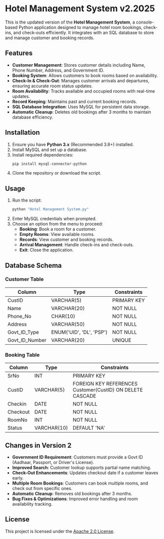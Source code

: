 # Hotel Management System v2.2025

This is the updated version of the **Hotel Management System**, a console-based Python application designed to manage hotel room bookings, check-ins, and check-outs efficiently. It integrates with an SQL database to store and manage customer and booking records.

## Features

- **Customer Management**: Stores customer details including Name, Phone Number, Address, and Government ID.
- **Booking System**: Allows customers to book rooms based on availability.
- **Check-In & Check-Out**: Manages customer arrivals and departures, ensuring accurate room status updates.
- **Room Availability**: Tracks available and occupied rooms with real-time updates.
- **Record Keeping**: Maintains past and current booking records.
- **SQL Database Integration**: Uses MySQL for persistent data storage.
- **Automatic Cleanup**: Deletes old bookings after 3 months to maintain database efficiency.

## Installation

1. Ensure you have **Python 3.x** (Recommended 3.8+) installed.
2. Install MySQL and set up a database.
3. Install required dependencies:
   ```bash
   pip install mysql-connector-python
   ```
4. Clone the repository or download the script.

## Usage

1. Run the script:
   ```bash
   python "Hotel Management System.py"
   ```
2. Enter MySQL credentials when prompted.
3. Choose an option from the menu to proceed:
   - **Booking**: Book a room for a customer.
   - **Empty Rooms**: View available rooms.
   - **Records**: View customer and booking records.
   - **Arrival Management**: Handle check-ins and check-outs.
   - **Exit**: Close the application.

## Database Schema

### Customer Table
| Column        | Type        | Constraints |
|--------------|------------|-------------|
| CustID       | VARCHAR(5) | PRIMARY KEY |
| Name         | VARCHAR(20) | NOT NULL   |
| Phone_No     | CHAR(10)   | NOT NULL   |
| Address      | VARCHAR(50) | NOT NULL   |
| Govt_ID_Type | ENUM('UID', 'DL', 'PSP') | NOT NULL |
| Govt_ID_Number | VARCHAR(20) | UNIQUE |

### Booking Table
| Column    | Type    | Constraints |
|----------|--------|-------------|
| SrNo     | INT    | PRIMARY KEY |
| CustID   | VARCHAR(5) | FOREIGN KEY REFERENCES Customer(CustID) ON DELETE CASCADE |
| Checkin  | DATE   | NOT NULL   |
| Checkout | DATE   | NOT NULL   |
| RoomNo   | INT    | NOT NULL   |
| Status   | VARCHAR(10) | DEFAULT 'NA' |

## Changes in Version 2

- **Government ID Requirement**: Customers must provide a Govt ID (Aadhaar, Passport, or Driver's License).
- **Improved Search**: Customer lookup supports partial name matching.
- **Check-Out Enhancements**: Updates checkout date if a customer leaves early.
- **Multiple Room Bookings**: Customers can book multiple rooms, and check out from specific ones.
- **Automatic Cleanup**: Removes old bookings after 3 months.
- **Bug Fixes & Optimizations**: Improved error handling and room availability tracking.

## License

This project is licensed under the [Apache 2.0 License](./LICENSE).
